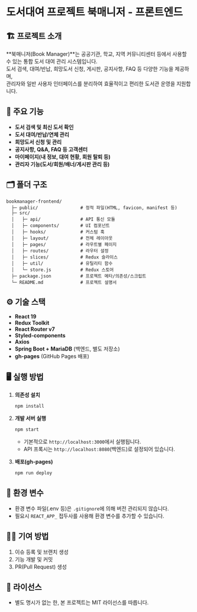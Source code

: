 # 도서대여 프로젝트 북매니저 - 프론트엔드

## 🏗️ 프로젝트 소개

**북매니저(Book Manager)**는 공공기관, 학교, 지역 커뮤니티센터 등에서 사용할 수 있는 통합 도서 대여 관리 시스템입니다.  
도서 검색, 대여/반납, 희망도서 신청, 게시판, 공지사항, FAQ 등 다양한 기능을 제공하며,  
관리자와 일반 사용자 인터페이스를 분리하여 효율적이고 편리한 도서관 운영을 지원합니다.

## 🚀 주요 기능

- **도서 검색 및 최신 도서 확인**
- **도서 대여/반납/연체 관리**
- **희망도서 신청 및 관리**
- **공지사항, Q&A, FAQ 등 고객센터**
- **마이페이지(내 정보, 대여 현황, 회원 탈퇴 등)**
- **관리자 기능(도서/회원/배너/게시판 관리 등)**

## 🗂️ 폴더 구조

```
bookmanager-frontend/
  ├─ public/                # 정적 파일(HTML, favicon, manifest 등)
  ├─ src/
  │   ├─ api/               # API 통신 모듈
  │   ├─ components/        # UI 컴포넌트
  │   ├─ hooks/             # 커스텀 훅
  │   ├─ layout/            # 전체 레이아웃
  │   ├─ pages/             # 라우트별 페이지
  │   ├─ routes/            # 라우터 설정
  │   ├─ slices/            # Redux 슬라이스
  │   ├─ util/              # 유틸리티 함수
  │   └─ store.js           # Redux 스토어
  ├─ package.json           # 프로젝트 메타/의존성/스크립트
  └─ README.md              # 프로젝트 설명서
```

## ⚙️ 기술 스택

- **React 19**
- **Redux Toolkit**
- **React Router v7**
- **Styled-components**
- **Axios**
- **Spring Boot + MariaDB** (백엔드, 별도 저장소)
- **gh-pages** (GitHub Pages 배포)

## 🖥️ 실행 방법

1. **의존성 설치**
   ```bash
   npm install
   ```
2. **개발 서버 실행**
   ```bash
   npm start
   ```
   - 기본적으로 `http://localhost:3000`에서 실행됩니다.
   - API 프록시는 `http://localhost:8080`(백엔드)로 설정되어 있습니다.

3. **배포(gh-pages)**
   ```bash
   npm run deploy
   ```

## 📝 환경 변수

- 환경 변수 파일(.env 등)은 `.gitignore`에 의해 버전 관리되지 않습니다.
- 필요시 `REACT_APP_` 접두사를 사용해 환경 변수를 추가할 수 있습니다.

## 🧑‍💻 기여 방법

1. 이슈 등록 및 브랜치 생성
2. 기능 개발 및 커밋
3. PR(Pull Request) 생성

## 🪪 라이선스

- 별도 명시가 없는 한, 본 프로젝트는 MIT 라이선스를 따릅니다.
